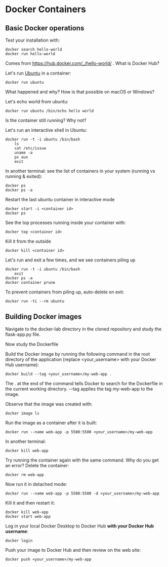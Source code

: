 # Docker Containers
## Basic Docker operations
Test your installation with:

    docker search hello-world
    docker run hello-world

Comes from https://hub.docker.com/_/hello-world/ . What is Docker Hub?
    
Let's run [Ubuntu](https://en.wikipedia.org/wiki/Ubuntu) in a container:

    docker run ubuntu

What happened and why?
How is that possible on macOS or Windows? 

Let's echo world from ubuntu:

    docker run ubuntu /bin/echo hello world

Is the container still running? Why not?

Let's run an interactive shell in Ubuntu:

    docker run -t -i ubuntu /bin/bash
        ls
        cat /etc/issue
        uname -a
        ps aux
        exit

In another terminal: see the list of containers in your system (running vs running & exited):

	docker ps
    docker ps -a

Restart the last ubuntu container in interactive mode

    docker start -i <container id>
    docker ps

See the top processes running inside your container with:

    docker top <container id>

Kill it from the outside
    
    docker kill <container id>

Let's run and exit a few times, and we see containers piling up

    docker run -t -i ubuntu /bin/bash
        exit
    docker ps -a
    docker container prune

To prevent containers from piling up, auto-delete on exit:

    docker run -ti --rm ubuntu

## Building Docker images
Navigate to the docker-lab directory in the cloned repository and study the flask-app.py file. 

Now study the Dockerfile

Build the Docker image by running the following command in the root directory of the application (replace <your_username> with your Docker Hub username):

    docker build --tag <your_username>/my-web-app .

The . at the end of the command tells Docker to search for the Dockerfile in the current working directory. --tag applies the tag my-web-app to the image. 

Observe that the image was created with:

    docker image ls

Run the image as a container after it is built:

    docker run --name web-app -p 5500:5500 <your_username>/my-web-app

In another terminal:

    docker kill web-app

Try running the container again with the same command. Why do you get an error?
Delete the container:
    
    docker rm web-app

Now run it in detached mode:

    docker run --name web-app -p 5500:5500 -d <your_username>/my-web-app

Kill it and then restart it:

    docker kill web-app
    docker start web-app

Log in your local Docker Desktop to Docker Hub **with your Docker Hub username**:
    
    docker login

Push your image to Docker Hub and then review on the web site:

    docker push <your_username>/my-web-app

